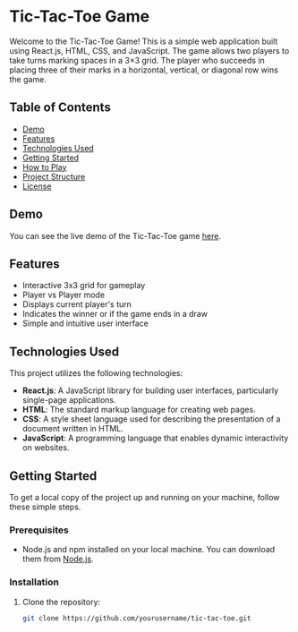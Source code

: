 # Tic-Tac-Toe Game

Welcome to the Tic-Tac-Toe Game! This is a simple web application built using React.js, HTML, CSS, and JavaScript. The game allows two players to take turns marking spaces in a 3×3 grid. The player who succeeds in placing three of their marks in a horizontal, vertical, or diagonal row wins the game.

## Table of Contents

- [Demo](#demo)
- [Features](#features)
- [Technologies Used](#technologies-used)
- [Getting Started](#getting-started)
- [How to Play](#how-to-play)
- [Project Structure](#project-structure)
- [License](#license)

## Demo

You can see the live demo of the Tic-Tac-Toe game [here](#).

## Features

- Interactive 3x3 grid for gameplay
- Player vs Player mode
- Displays current player's turn
- Indicates the winner or if the game ends in a draw
- Simple and intuitive user interface

## Technologies Used

This project utilizes the following technologies:

- **React.js**: A JavaScript library for building user interfaces, particularly single-page applications.
- **HTML**: The standard markup language for creating web pages.
- **CSS**: A style sheet language used for describing the presentation of a document written in HTML.
- **JavaScript**: A programming language that enables dynamic interactivity on websites.

## Getting Started

To get a local copy of the project up and running on your machine, follow these simple steps.

### Prerequisites

- Node.js and npm installed on your local machine. You can download them from [Node.js](https://nodejs.org/).

### Installation

1. Clone the repository:
   ```sh
   git clone https://github.com/yourusername/tic-tac-toe.git
